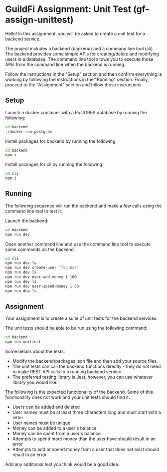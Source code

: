 # GuildFi Assignment: Unit Test (gf-assign-unittest)

Hello! In this assignment, you will be asked to create a unit test for a backend service.

The project includes a backend (backend) and a command line tool (cli). The backend provides some simple APIs for creating/delete and modifying users in a database. The command line tool allows you to execute those APIs from the command line when the backend is running.

Follow the instructions in the "Setup" section and then confirm everything is working by following the instructions in the "Running" section. Finally, proceed to the "Assignment" section and follow those instructions.

## Setup

Launch a docker container with a PostGRES database by running the following:

```bash
cd backend
./docker-run-postgres
```

Install packages for backend by running the following:

```bash
cd backend
npm i
```

Install packages for cli by running the following:

```bash
cd cli
npm i
```

## Running

The following sequence will run the backend and make a few calls using the command line tool to test it.

Launch the backend:

```bash
cd backend
npm run dev
```

Open another command line and use the command line tool to execute some commands on the backend.

```bash
cd cli
npm run dev ls
npm run dev create-user "foo bar"
npm run dev ls
npm run dev user-add-money 1 100
npm run dev ls
npm run dev user-spend-money 1 50
npm run dev ls
```

## Assignment

Your assignment is to create a suite of unit tests for the backend services.

The unit tests should be able to be run using the following command:

```bash
cd backend
npm run unittest
```

Some details about the tests:

- Modify the backend/packages.json file and then add your source files.
- The unit tests can call the backend functions directly - they do not need to make REST API calls to a running backend service.
- The preferred testing library is Jest, however, you can use whatever library you would like.

The following is the expected functionality of the backend. Some of this functionality does not work and your unit tests should find it.

- Users can be added and deleted
- User names must be at least three characters long and must start with a letter
- User names must be unique
- Money can be added to a user's balance
- Money can be spent from a user's balance
- Attempts to spend more money than the user have should result in an error
- Attempts to add or spend money from a user that does not exist should result in an error

Add any additional test you think would be a good idea.
